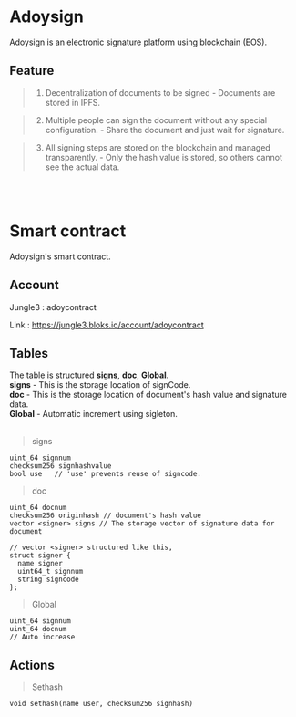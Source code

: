 Adoysign
========
Adoysign is an electronic signature platform using blockchain (EOS).

Feature
-----
> 1. Decentralization of documents to be signed - Documents are stored in IPFS.

> 2. Multiple people can sign the document without any special configuration. - Share the document and just wait for signature.

> 3. All signing steps are stored on the blockchain and managed transparently. -  Only the hash value is stored, so others cannot see the actual data.

<br><br>

Smart contract 
=================
Adoysign's smart contract.
<br>

Account
----- 
Jungle3 : adoycontract

Link : https://jungle3.bloks.io/account/adoycontract
<br>

## Tables
The table is structured **signs**, **doc**, **Global**.<br>
**signs** - This is the storage location of signCode.<br>
**doc** - This is the storage location of document's hash value and signature data.<br>
**Global** - Automatic increment using sigleton.<br><br>

> signs
```
uint_64 signnum
checksum256 signhashvalue
bool use   // 'use' prevents reuse of signcode.
```
> doc
```
uint_64 docnum
checksum256 originhash // document's hash value
vector <signer> signs // The storage vector of signature data for document

// vector <signer> structured like this,
struct signer {
  name signer
  uint64_t signnum
  string signcode
};

```
  
> Global  
```
uint_64 signnum
uint_64 docnum  
// Auto increase
```
 
## Actions
> Sethash
```
void sethash(name user, checksum256 signhash)


```
